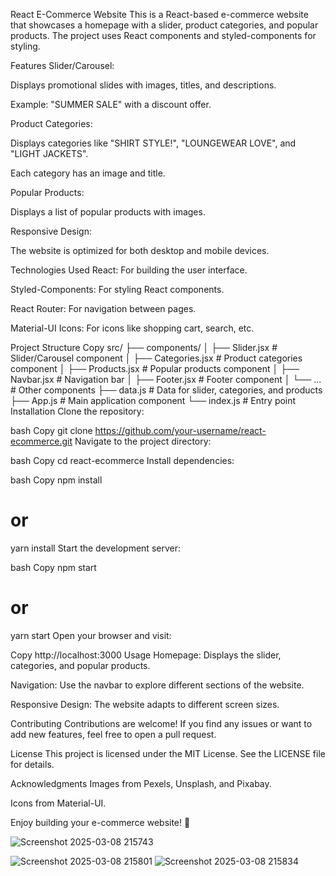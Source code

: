 React E-Commerce Website
This is a React-based e-commerce website that showcases a homepage with a slider, product categories, and popular products. The project uses React components and styled-components for styling.

Features
Slider/Carousel:

Displays promotional slides with images, titles, and descriptions.

Example: "SUMMER SALE" with a discount offer.

Product Categories:

Displays categories like "SHIRT STYLE!", "LOUNGEWEAR LOVE", and "LIGHT JACKETS".

Each category has an image and title.

Popular Products:

Displays a list of popular products with images.

Responsive Design:

The website is optimized for both desktop and mobile devices.

Technologies Used
React: For building the user interface.

Styled-Components: For styling React components.

React Router: For navigation between pages.

Material-UI Icons: For icons like shopping cart, search, etc.

Project Structure
Copy
src/
├── components/
│   ├── Slider.jsx       # Slider/Carousel component
│   ├── Categories.jsx   # Product categories component
│   ├── Products.jsx     # Popular products component
│   ├── Navbar.jsx       # Navigation bar
│   ├── Footer.jsx       # Footer component
│   └── ...              # Other components
├── data.js              # Data for slider, categories, and products
├── App.js               # Main application component
└── index.js             # Entry point
Installation
Clone the repository:

bash
Copy
git clone https://github.com/your-username/react-ecommerce.git
Navigate to the project directory:

bash
Copy
cd react-ecommerce
Install dependencies:

bash
Copy
npm install
# or
yarn install
Start the development server:

bash
Copy
npm start
# or
yarn start
Open your browser and visit:

Copy
http://localhost:3000
Usage
Homepage: Displays the slider, categories, and popular products.

Navigation: Use the navbar to explore different sections of the website.

Responsive Design: The website adapts to different screen sizes.

Contributing
Contributions are welcome! If you find any issues or want to add new features, feel free to open a pull request.

License
This project is licensed under the MIT License. See the LICENSE file for details.

Acknowledgments
Images from Pexels, Unsplash, and Pixabay.

Icons from Material-UI.

Enjoy building your e-commerce website! 🚀


![Screenshot 2025-03-08 215743](https://github.com/user-attachments/assets/6123dfe0-dd88-4163-8504-32eba2464960)

![Screenshot 2025-03-08 215801](https://github.com/user-attachments/assets/65bb233d-7d4e-4b9c-880c-015ad53678d2)
![Screenshot 2025-03-08 215834](https://github.com/user-attachments/assets/992b457e-c181-48b0-90bb-31c434b0b0f8)



